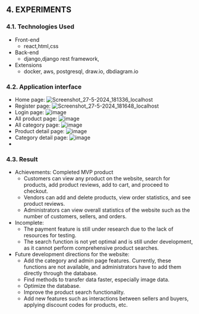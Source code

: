 ## 4. EXPERIMENTS

### 4.1. Technologies Used

- Front-end
    - react,html,css
- Back-end
    - django,django rest framework, 
- Extensions
    - docker, aws, postgresql, draw.io, dbdiagram.io

### 4.2. Application interface

- Home page:
![Screenshot_27-5-2024_181336_localhost](https://github.com/FuuToru/23_Ecommerce/assets/104120017/40759fc1-2090-40ff-a579-7bb497beee61)
- Register page:
![Screenshot_27-5-2024_181648_localhost](https://github.com/FuuToru/23_Ecommerce/assets/104120017/32547530-92c8-43da-8545-a9f1c7701089)
- Login page:
![image](https://github.com/FuuToru/23_Ecommerce/assets/104120017/7bc5cbd5-0104-4bf3-8d0d-050258791f78)
- All product page:
![image](https://github.com/FuuToru/23_Ecommerce/assets/104120017/d826ac68-abb7-4ec4-a818-adf39dbd1ac2)
- All category page:
![image](https://github.com/FuuToru/23_Ecommerce/assets/104120017/b15cbe2e-5640-4501-ad35-9cddd8da292b)
- Product detail page:
![image](https://github.com/FuuToru/23_Ecommerce/assets/104120017/c743bb37-e4fb-45ea-9227-a41243a580bb)
- Category detail page:
![image](https://github.com/FuuToru/23_Ecommerce/assets/104120017/6e44756d-f13e-4897-940f-6b6e0dfe0d8d)
- 

### 4.3. Result

- Achievements: Completed MVP product
    - Customers can view any product on the website, search for products, add product reviews, add to cart, and proceed to checkout.
    - Vendors can add and delete products, view order statistics, and see product reviews.
    - Administrators can view overall statistics of the website such as the number of customers, sellers, and orders.
- Incomplete:
    - The payment feature is still under research due to the lack of resources for testing.
    - The search function is not yet optimal and is still under development, as it cannot perform comprehensive product searches.
- Future development directions for the website:
    - Add the category and admin page features. Currently, these functions are not available, and administrators have to add them directly through the database.
    - Find methods to transfer data faster, especially image data.
    - Optimize the database.
    - Improve the product search functionality.
    - Add new features such as interactions between sellers and buyers, applying discount codes for products, etc.
